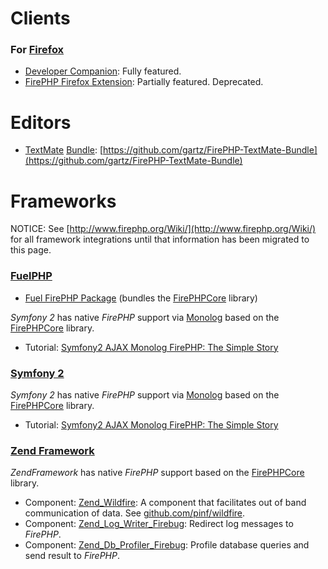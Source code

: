 
Clients
=======

### For [Firefox](http://getfirefox.com/)

  * [Developer Companion](http://developercompanion.com/): Fully featured.
  * [FirePHP Firefox Extension](https://addons.mozilla.org/en-US/firefox/addon/firephp/): Partially featured. Deprecated.


Editors
=======

  * [TextMate](http://macromates.com/) [Bundle](http://wiki.macromates.com/Main/Bundles): [https://github.com/gartz/FirePHP-TextMate-Bundle](https://github.com/gartz/FirePHP-TextMate-Bundle)


Frameworks
==========

NOTICE: See [http://www.firephp.org/Wiki/](http://www.firephp.org/Wiki/) for all framework integrations until that information has been
migrated to this page.

### [FuelPHP](http://fuelphp.com/)

  * [Fuel FirePHP Package](https://github.com/kriansa/fuel-firephp) (bundles the [FirePHPCore](Configuration/Traditional) library)

*Symfony 2* has native *FirePHP* support via [Monolog](https://github.com/Seldaek/monolog) based on the [FirePHPCore](Configuration/Traditional) library.

  * Tutorial: [Symfony2 AJAX Monolog FirePHP: The Simple Story](http://www.craftitonline.com/2011/08/symfony2-ajax-monolog-firephp-the-simple-story/)

### [Symfony 2](https://github.com/symfony/symfony/)

*Symfony 2* has native *FirePHP* support via [Monolog](https://github.com/Seldaek/monolog) based on the [FirePHPCore](Configuration/Traditional) library.

  * Tutorial: [Symfony2 AJAX Monolog FirePHP: The Simple Story](http://www.craftitonline.com/2011/08/symfony2-ajax-monolog-firephp-the-simple-story/)

### [Zend Framework](http://framework.zend.com/)

*ZendFramework* has native *FirePHP* support based on the [FirePHPCore](Configuration/Traditional) library.

  * Component: [Zend_Wildfire](http://framework.zend.com/manual/en/zend.wildfire.chapter.html): A component that facilitates out of band communication of data. See [github.com/pinf/wildfire](https://github.com/pinf/wildfire).
  * Component: [Zend_Log_Writer_Firebug](http://framework.zend.com/manual/en/zend.log.writers.html#zend.log.writers.firebug): Redirect log messages to *FirePHP*.
  * Component: [Zend_Db_Profiler_Firebug](http://framework.zend.com/manual/en/zend.db.profiler.html#zend.db.profiler.profilers.firebug): Profile database queries and send result to *FirePHP*.
